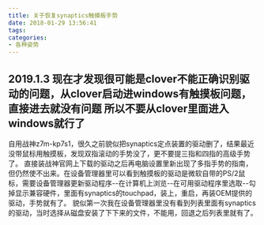 ```yaml
---
title: 关于恢复synaptics触摸板手势
date: 2018-01-29 13:56:41
tags: 
categories: 
- 各种姿势
---
```


<!--more-->

2019.1.3 现在才发现很可能是clover不能正确识别驱动的问题，从clover启动进windows有触摸板问题，直接进去就没有问题 所以不要从clover里面进入windows就行了
---
自用战神z7m-kp7s1，很久之前貌似把synaptics定点装置的驱动删了，结果最近没带鼠标用触摸板，发现双指滚动的手势没了，更不要提三指和四指的高级手势了。
直接装战神官网上下载的驱动之后再电脑设置里新出现了多指手势的指南，但仍然使不出来。在设备管理器里可以看到触摸板的驱动是微软自带的PS/2鼠标，需要设备管理器更新驱动程序--在计算机上浏览--在可用驱动程序里选取--勾掉显示兼容硬件，里面有synaptics的touchpad，装上，重启，再装OEM提供的驱动，手势就有了。
貌似第一次我在设备管理器里没有看到列表里面有synaptics的驱动，当时选择从磁盘安装了下下来的文件，不能用，回退之后列表里就有了。
